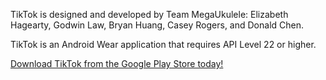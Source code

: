 TikTok is designed and developed by Team MegaUkulele: Elizabeth Hagearty, Godwin Law, Bryan Huang, Casey Rogers, and Donald Chen.

TikTok is an Android Wear application that requires API Level 22 or higher.

[Download TikTok from the Google Play Store today!](https://play.google.com/store/apps/details?id=com.megaukelele.tiktok "TikTok")
